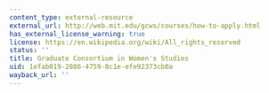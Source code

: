 ```yaml
---
content_type: external-resource
external_url: http://web.mit.edu/gcws/courses/how-to-apply.html
has_external_license_warning: true
license: https://en.wikipedia.org/wiki/All_rights_reserved
status: ''
title: Graduate Consortium in Women's Studies
uid: 1efab019-2886-4759-8c1e-efe92373cb0a
wayback_url: ''
---
```

